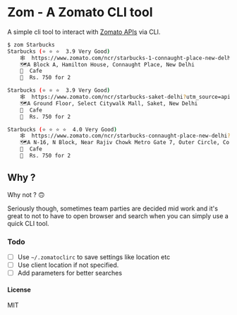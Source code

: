 # Zom - A Zomato CLI tool

A simple cli tool to interact with [Zomato APIs](https://developers.zomato.com) via CLI.

```bash
$ zom Starbucks
Starbucks (⭐️ ⭐️ ⭐️  3.9 Very Good)
    🕸  https://www.zomato.com/ncr/starbucks-1-connaught-place-new-delhi?utm_source=api_basic_user&utm_medium=api&utm_campaign=v2.1
    🗺A Block A, Hamilton House, Connaught Place, New Delhi
    🍕  Cafe
    💸  Rs. 750 for 2

Starbucks (⭐️ ⭐️ ⭐️  3.9 Very Good)
    🕸  https://www.zomato.com/ncr/starbucks-saket-delhi?utm_source=api_basic_user&utm_medium=api&utm_campaign=v2.1
    🗺A Ground Floor, Select Citywalk Mall, Saket, New Delhi
    🍕  Cafe
    💸  Rs. 750 for 2

Starbucks (⭐️ ⭐️ ⭐️ ⭐️  4.0 Very Good)
    🕸  https://www.zomato.com/ncr/starbucks-connaught-place-new-delhi?utm_source=api_basic_user&utm_medium=api&utm_campaign=v2.1
    🗺A N-16, N Block, Near Rajiv Chowk Metro Gate 7, Outer Circle, Connaught Place, New Delhi
    🍕  Cafe
    💸  Rs. 750 for 2
```

## Why ?
Why not ? 🙃

Seriously though, sometimes team parties are decided mid work and it's great to not to have to open browser and search when you can simply use a quick CLI tool.

### Todo 
* [ ] Use `~/.zomatoclirc` to save settings like location etc
* [ ] Use client location if not specified.
* [ ] Add parameters for better searches

#### License
MIT
